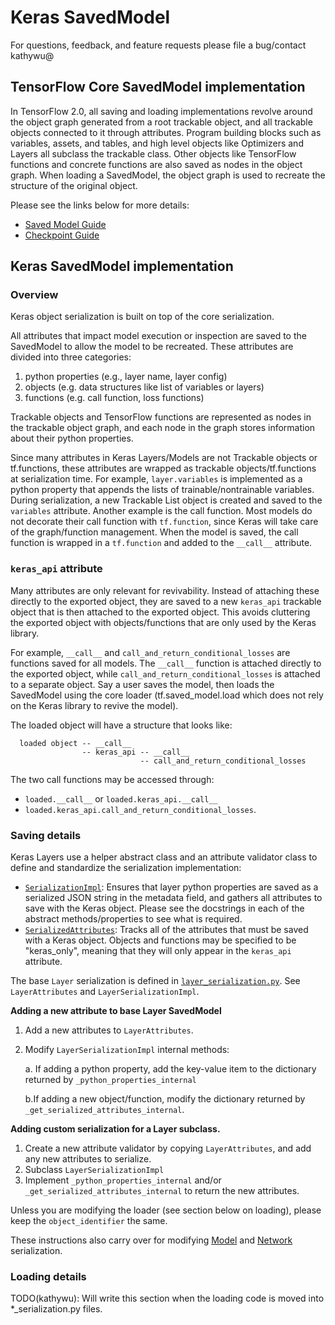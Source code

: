# Keras SavedModel

For questions, feedback, and feature requests please file a bug/contact kathywu@

## TensorFlow Core SavedModel implementation

In TensorFlow 2.0, all saving and loading implementations revolve around the
object graph generated from a root trackable object, and all trackable objects
connected to it through attributes. Program building blocks such as variables,
assets, and tables, and high level objects like Optimizers and Layers all
subclass the trackable class. Other objects like TensorFlow functions and
concrete functions are also saved as nodes in the object graph. When loading a
SavedModel, the object graph is used to recreate the structure of the original
object.

Please see the links below for more details:

- [Saved Model Guide](https://www.tensorflow.org/guide/saved_model)
- [Checkpoint Guide](https://www.tensorflow.org/guide/checkpoint)

## Keras SavedModel implementation

### Overview

Keras object serialization is built on top of the core serialization.

All attributes that impact model execution or inspection are saved to the
SavedModel to allow the model to be recreated. These attributes are divided into
three categories:

1. python properties (e.g., layer name, layer config)
2. objects (e.g. data structures like list of variables or layers)
3. functions (e.g. call function, loss functions)

Trackable objects and TensorFlow functions are represented as nodes in the
trackable object graph, and each node in the graph stores information about
their python properties.

Since many attributes in Keras Layers/Models are not Trackable objects or
tf.functions, these attributes are wrapped as trackable objects/tf.functions at
serialization time. For example, `layer.variables` is implemented as a python
property that appends the lists of trainable/nontrainable variables. During
serialization, a new Trackable List object is created and saved to the
`variables` attribute. Another example is the call function. Most models do not
decorate their call function with `tf.function`, since Keras will take care of
the graph/function management. When the model is saved, the call function is
wrapped in a `tf.function` and added to the `__call__` attribute.


### `keras_api` attribute

Many attributes are only relevant for revivability. Instead of attaching these
directly to the exported object, they are saved to a new `keras_api` trackable
object that is then attached to the exported object. This avoids cluttering the
exported object with objects/functions that are only used by the Keras library.

For example, `__call__` and `call_and_return_conditional_losses` are functions
saved for all models. The `__call__` function is attached directly to the
exported object, while `call_and_return_conditional_losses` is attached to a
separate object. Say a user saves the model, then loads the SavedModel using the
core loader (tf.saved_model.load which does not rely on the Keras library to
revive the model).

The loaded object will have a structure that looks like:

```
  loaded object -- __call__
                -- keras_api -- __call__
                             -- call_and_return_conditional_losses
```

The two call functions may be accessed through:

  - `loaded.__call__` or `loaded.keras_api.__call__`
  - `loaded.keras_api.call_and_return_conditional_losses`.


### Saving details

Keras Layers use a helper abstract class and an attribute validator class to
define and standardize the serialization implementation:

- [`SerializationImpl`](https://github.com/galeone/tensorflow/blob/master/tensorflow/python/keras/saving/saved_model/base_serialization.py):
Ensures that layer python properties are saved as a serialized JSON string in
the metadata field, and gathers all attributes to save with the Keras object.
Please see the docstrings in each of the abstract methods/properties to see what
is required.
- [`SerializedAttributes`](https://github.com/galeone/tensorflow/blob/master/tensorflow/python/keras/saving/saved_model/serialized_attributes.py?):
Tracks all of the attributes that must be saved with a Keras object. Objects and
functions may be specified to be "keras_only", meaning that they will only
appear in the `keras_api` attribute.

The base `Layer` serialization is defined in
[`layer_serialization.py`](https://github.com/galeone/tensorflow/blob/master/tensorflow/python/keras/saving/saved_model/layer_serialization.py).
See `LayerAttributes` and `LayerSerializationImpl`.

**Adding a new attribute to base Layer SavedModel**

1. Add a new attributes to `LayerAttributes`.
2. Modify `LayerSerializationImpl` internal methods:

   a. If adding a python property, add the key-value item to the dictionary
   returned by `_python_properties_internal`

   b.If adding a new object/function, modify the dictionary returned by
   `_get_serialized_attributes_internal`.


**Adding custom serialization for a Layer subclass.**

1. Create a new attribute validator by copying `LayerAttributes`, and add any
new attributes to serialize.
2. Subclass `LayerSerializationImpl`
3. Implement `_python_properties_internal` and/or
`_get_serialized_attributes_internal` to return the new attributes.

Unless you are modifying the loader (see section below on loading), please keep
the `object_identifier` the same.

These instructions also carry over for modifying
[Model](https://github.com/galeone/tensorflow/blob/master/tensorflow/python/keras/saving/saved_model/model_serialization.py)
and
[Network](https://github.com/galeone/tensorflow/blob/master/tensorflow/python/keras/saving/saved_model/network_serialization.py)
serialization.


### Loading details

TODO(kathywu): Will write this section when the loading code is moved into
\*_serialization.py files.

